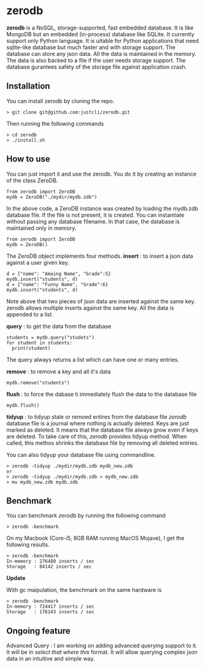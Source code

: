 # zerodb
**zerodb** is a NoSQL, storage-supported, fast embedded database. It is like MongoDB but an embedded (in-process) database like SQLite. It currently support only Python language. It is uitable for Python applications that need sqlite-like database but much faster and with storage support. The database can store any json data. All the data is maintained in the memory. The data is also backed to a file if the user needs storage support. The database gurantees safety of the storage file against application crash.

## Installation
You can install zerodb by cloning the repo.
```
> git clone git@github.com:justcli/zerodb.git
```
Then running the following commands
```
> cd zerodb
> ./install.sh
```

## How to use
You can just import it and use the zerodb. You do it by creating an instance of the class ZeroDB.
```
from zerodb import ZeroDB
mydb = ZeroDB("./mydir/mydb.zdb")
```
In the above code, a ZeroDB instance was created by loading the mydb.zdb database file. If the file is not present, it is created.
You can instantiate without passing any database filename. In that case, the database is maintained only in memory.
```
from zerodb import ZeroDB
mydb = ZeroDB()
```
The ZeroDB object implements four methods.
**insert** : to insert a json data against a user given key.
```
d = {"name": "Amaing Name", "Grade":5}
mydb.insert("students", d)
d = {"name": "Funny Name", "Grade":6}
mydb.insert("students", d)
```
Note above that two pieces of json data are inserted against the same key. zerodb allows multiple inserts against the same key. All the data is appended to a list.

**query** : to get the data from the database
```
students = mydb.query("studets")
for student in students:
  print(student)
```
The query always returns a list which can have one or many entries.

**remove** : to remove a key and all it's data
```
mydb.remove("students")
```

**flush** : to force the dabase ti immediately flush the data to the database file
```
mydb.flush()
```

**tidyup** : to tidyup stale or remoed entires from the database file
*zerodb* database file is a journal where nothing is actually deleted. Keys are just marked as deleted. It means that the database file always grow even if keys are deleted. To take care of this, *zerodb* provides tidyup method. When called, this methos shrinks the database file by removing all deleted entries.

You can also tidyup your database file using commandline.
```
> zerodb -tidyup ./mydir/mydb.zdb mydb_new.zdb
or
> zerodb -tidyup ./mydir/mydb.zdb > mydb_new.zdb
> mv mydb_new.zdb mydb.zdb
```

## Benchmark
You can benchmark *zerodb* by running the following command
```
> zerodb -benchmark
```
On my Macbook (Core-i5, 8GB RAM running MacOS Mojave), I get the following results.
```
> zerodb -benchmark
In-memory : 276480 inserts / sec
Storage   : 84142 inserts / sec
```
**Update**

With gc maipulation, the benchmark on the same hardware is
```
> zerodb -benchmark
In-memory : 724417 inserts / sec
Storage   : 176143 inserts / sec
```

## Ongoing feature
Advanced Query : I am working on adding advanced querying support to it. It will be in *select that where this* format. It will allow querying complex json data in an intuitive and simple way.
